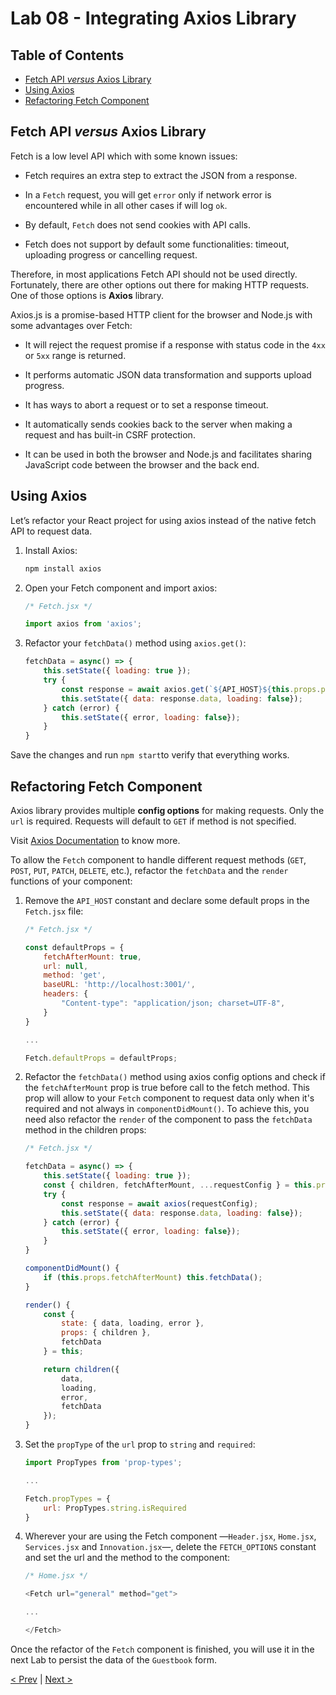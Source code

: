 # Lab 08 - Integrating Axios Library

## Table of Contents

* [Fetch API _versus_ Axios Library](#fetch-api-versus-axios-library)
* [Using Axios](#using-axios)
* [Refactoring Fetch Component](#refactoring-fetch-component)

## Fetch API _versus_ Axios Library

Fetch is a low level API which with some known issues:

* Fetch requires an extra step to extract the JSON from a response.

* In a `Fetch` request, you will get `error` only if network error is
  encountered while in all other cases if will log `ok`.

* By default, `Fetch` does not send cookies with API calls.

* Fetch does not support by default some functionalities: timeout,
  uploading progress or cancelling request.

Therefore, in most applications Fetch API should not be used
directly.  Fortunately, there are other options out there for making
HTTP requests.  One of those options is **Axios** library.

Axios.js is a promise-based HTTP client for the browser and Node.js
with some advantages over Fetch:

* It will reject the request promise if a response with status code in
  the `4xx` or `5xx` range is returned.

* It performs automatic JSON data transformation and supports upload
  progress.

* It has ways to abort a request or to set a response timeout.

* It automatically sends cookies back to the server when making a
  request and has built-in CSRF protection.

* It can be used in both the browser and Node.js and facilitates
  sharing JavaScript code between the browser and the back end.

## Using Axios

Let’s refactor your React project for using axios instead of the
native fetch API to request data.

1. Install Axios:

    ```sh
    npm install axios
    ```

2. Open your Fetch component and import axios:

    ```javascript
    /* Fetch.jsx */

    import axios from 'axios';
    ```

3. Refactor your `fetchData()` method using `axios.get()`:

    ```javascript
    fetchData = async() => {
        this.setState({ loading: true });
        try {
            const response = await axios.get(`${API_HOST}${this.props.path}`, this.props.options);
            this.setState({ data: response.data, loading: false});
        } catch (error) {
            this.setState({ error, loading: false});
        }
    }
    ```

Save the changes and run `npm start`to verify that everything works.

## Refactoring Fetch Component

Axios library provides multiple **config options** for making
requests.  Only the `url` is required. Requests will default to `GET`
if method is not specified.

Visit [Axios Documentation][axios] to know more.

[axios]: https://github.com/axios/axios#request-config

To allow the `Fetch` component to handle different request methods
(`GET`, `POST`, `PUT`, `PATCH`, `DELETE`, etc.), refactor the
`fetchData` and the `render` functions of your component:

1. Remove the `API_HOST` constant and declare some default props in
   the `Fetch.jsx` file:

    ```javascript
    /* Fetch.jsx */

    const defaultProps = {
        fetchAfterMount: true,
        url: null,
        method: 'get',
        baseURL: 'http://localhost:3001/',
        headers: {
            "Content-type": "application/json; charset=UTF-8",
        }
    }

    ...

    Fetch.defaultProps = defaultProps;
    ```

2. Refactor the `fetchData()` method using axios config options and
   check if the `fetchAfterMount` prop is true before call to the fetch
   method.  This prop will allow to your `Fetch` component to request
   data only when it's required and not always in `componentDidMount()`.
   To achieve this, you need also refactor the `render` of the component
   to pass the `fetchData` method in the children props:

    ```javascript
    /* Fetch.jsx */

    fetchData = async() => {
        this.setState({ loading: true });
        const { children, fetchAfterMount, ...requestConfig } = this.props;
        try {
            const response = await axios(requestConfig);
            this.setState({ data: response.data, loading: false});
        } catch (error) {
            this.setState({ error, loading: false});
        }
    }

    componentDidMount() {
        if (this.props.fetchAfterMount) this.fetchData();
    }

    render() {
        const {
            state: { data, loading, error },
            props: { children },
            fetchData
        } = this;

        return children({
            data,
            loading,
            error,
            fetchData
        });
    }
    ```

3. Set the `propType` of the `url` prop to `string` and `required`:

    ```javascript
    import PropTypes from 'prop-types';

    ...

    Fetch.propTypes = {
        url: PropTypes.string.isRequired
    }
    ```

4. Wherever your are using the Fetch component —`Header.jsx`,
   `Home.jsx`, `Services.jsx` and `Innovation.jsx`—, delete the
   `FETCH_OPTIONS` constant and set the url and the method to the
   component:

    ```javascript
    /* Home.jsx */

    <Fetch url="general" method="get">

    ...

    </Fetch>
    ```

Once the refactor of the `Fetch` component is finished, you will use
it in the next Lab to persist the data of the `Guestbook` form.

[< Prev](../lab-07) | [Next >](../lab-09)
